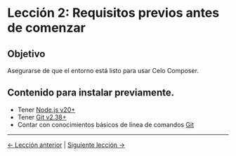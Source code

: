 # Lección 2: Requisitos previos antes de comenzar

## Objetivo
Asegurarse de que el entorno está listo para usar Celo Composer.

## Contenido para instalar previamente.

- Tener [Node.js v20+](https://nodejs.org/)
- Tener [Git v2.38+](https://git-scm.com/)
- Contar con conocimientos básicos de línea de comandos [Git](https://learngitbranching.js.org/)

---
[← Lección anterior](lessons/01-introduccion.md) | [Siguiente lección →](lessons/03-tu-primer-proyecto.md)